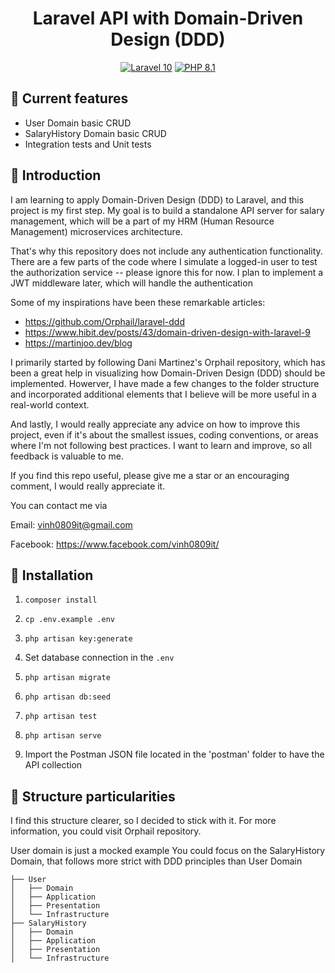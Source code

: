 <h1 align="center">
  Laravel API with Domain-Driven Design (DDD)
</h1>

<p align="center">
    <a href="https://laravel.com/"><img src="https://img.shields.io/badge/Laravel-10-FF2D20.svg?style=flat&logo=laravel" alt="Laravel 10"/></a>
    <a href="https://www.php.net/"><img src="https://img.shields.io/badge/PHP-8.1-777BB4.svg?style=flat&logo=php" alt="PHP 8.1"/></a>
</p>

## 🚀 Current features
- User Domain basic CRUD
- SalaryHistory Domain basic CRUD
- Integration tests and Unit tests

## 📘 Introduction
I am learning to apply Domain-Driven Design (DDD) to Laravel, and this project is my first step. My goal is to build a standalone API server for salary management, which will be a part of my HRM (Human Resource Management) microservices architecture.

That's why this repository does not include any authentication functionality. There are a few parts of the code where I simulate a logged-in user to test the authorization service -- please ignore this for now. I plan to implement a JWT middleware later, which will handle the authentication

Some of my inspirations have been these remarkable articles:
- https://github.com/Orphail/laravel-ddd
- https://www.hibit.dev/posts/43/domain-driven-design-with-laravel-9
- https://martinjoo.dev/blog

I primarily started by following Dani Martinez's Orphail repository, which has been a great help in visualizing how Domain-Driven Design (DDD) should be implemented.
Howerver, I have made a few changes to the folder structure and incorporated additional elements that I believe will be more useful in a real-world context.

And lastly, I would really appreciate any advice on how to improve this project, even if it's about the smallest issues, coding conventions, or areas where I'm not following best practices. I want to learn and improve, so all feedback is valuable to me.

If you find this repo useful, please give me a star or an encouraging comment, I would really appreciate it.

You can contact me via 

Email: vinh0809it@gmail.com

Facebook: https://www.facebook.com/vinh0809it/

## 📗 Installation
1. ```composer install```
2. ```cp .env.example .env```
3. ```php artisan key:generate```
4. Set database connection in the ```.env```
5. ```php artisan migrate```
6. ```php artisan db:seed```
7. ```php artisan test```
8. ```php artisan serve```

9. Import the Postman JSON file located in the 'postman' folder to have the API collection

## 📁 Structure particularities

I find this structure clearer, so I decided to stick with it.
For more information, you could visit Orphail repository.

User domain is just a mocked example
You could focus on the SalaryHistory Domain, that follows more strict with DDD principles than User Domain

```
├── User
│   ├── Domain
│   ├── Application
│   ├── Presentation
│   └── Infrastructure
├── SalaryHistory
│   ├── Domain
│   ├── Application
│   ├── Presentation
│   └── Infrastructure
```

